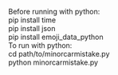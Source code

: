 Before running with python:\
pip install time\
pip install json\
pip install emoji_data_python\
To run with python:\
cd path/to/minorcarmistake.py\
python minorcarmistake.py
